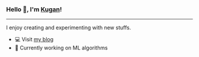 ### Hello 👋, I'm [Kugan](https://kuganreddy.com)!
<!--
<br />
<a href="https://twitter.com/kugankr">
  <img align="left" alt="Kugan Reddy | Twitter" width="22px" src="https://cdn.jsdelivr.net/npm/simple-icons@v3/icons/twitter.svg" />
</a>
<a href="https://medium.com/@kuganreddy">
  <img align="left" alt="Kugan Reddy | Medium" width="22px" src="https://cdn.jsdelivr.net/npm/simple-icons@3.6.0/icons/medium.svg" />
</a>
<br />
-->

---

I enjoy creating and experimenting with new stuffs.

- 💻 Visit [my blog](https://kuganreddy.com)
- 🌱 Currently working on ML algorithms

<!--
- 🔭 I’m currently working on ...
- 🌱 I’m currently learning ...
- 👯 I’m looking to collaborate on ...
- 🤔 I’m looking for help with ...
- 💬 Ask me about ...
- 📫 How to reach me: ...
- 😄 Pronouns: ...
- ⚡ Fun fact: ...
-->
